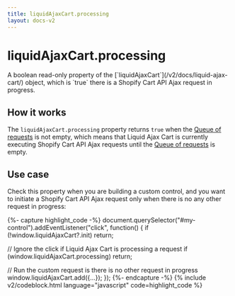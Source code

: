 ```yaml
---
title: liquidAjaxCart.processing
layout: docs-v2
---
```


# liquidAjaxCart.processing

<p class="lead" markdown="1">
A boolean read-only property of the [`liquidAjaxCart`](/v2/docs/liquid-ajax-cart/) object, 
which is `true` there is a Shopify Cart API Ajax request in progress.
</p>

## How it works

The `liquidAjaxCart.processing` property returns `true` when the [Queue of requests](/v2/docs/queue-of-requests/) is not empty,
which means that Liquid Ajax Cart is currently executing Shopify Cart API Ajax requests
until the [Queue of requests](/v2/docs/queue-of-requests/) is empty. 

## Use case

Check this property when you are building a custom control,
and you want to initiate a Shopify Cart API Ajax request only when 
there is no any other request in progress:

{%- capture highlight_code -%}
document.querySelector("#my-control").addEventListener("click", function() {
  if (!window.liquidAjaxCart?.init)
    return;

  // Ignore the click if Liquid Ajax Cart is processing a request
  if (window.liquidAjaxCart.processing)
    return;

  // Run the custom request is there is no other request in progress
  window.liquidAjaxCart.add({…});
});
{%- endcapture -%}
{% include v2/codeblock.html language="javascript" code=highlight_code %}